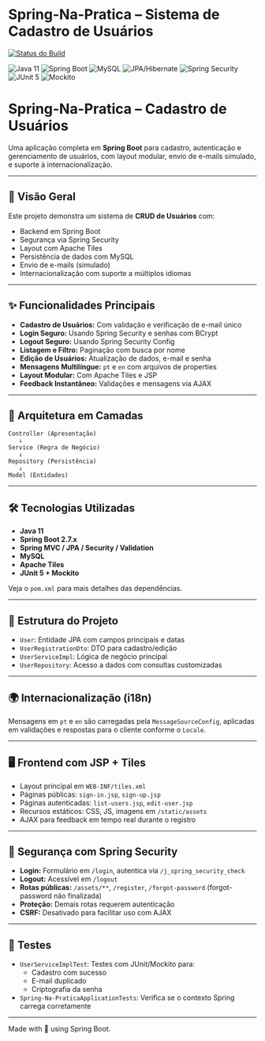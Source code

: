 # Spring-Na-Pratica – Sistema de Cadastro de Usuários

[![Status do Build](https://img.shields.io/badge/build-passing-brightgreen.svg)](https://github.com/)


<p align="left">
  <img src="https://img.shields.io/badge/Java-11-red.svg" alt="Java 11">
  <img src="https://img.shields.io/badge/Spring_Boot-2.7.x-brightgreen.svg" alt="Spring Boot">
  <img src="https://img.shields.io/badge/MySQL-Database-blue.svg" alt="MySQL">
  <img src="https://img.shields.io/badge/JPA-Hibernate-orange.svg" alt="JPA/Hibernate">
  <img src="https://img.shields.io/badge/Spring_Security-secure-green.svg" alt="Spring Security">
  <img src="https://img.shields.io/badge/JUnit-5-lightgrey.svg" alt="JUnit 5">
  <img src="https://img.shields.io/badge/Mockito-testing-blueviolet.svg" alt="Mockito">
</p>

# Spring-Na-Pratica – Cadastro de Usuários



Uma aplicação completa em **Spring Boot** para cadastro, autenticação e gerenciamento de usuários, com layout modular, envio de e-mails simulado, e suporte à internacionalização.

---

## 🚀 Visão Geral

Este projeto demonstra um sistema de **CRUD de Usuários** com:

- Backend em Spring Boot
- Segurança via Spring Security
- Layout com Apache Tiles
- Persistência de dados com MySQL
- Envio de e-mails (simulado)
- Internacionalização com suporte a múltiplos idiomas


---

## ✨ Funcionalidades Principais

- **Cadastro de Usuários:** Com validação e verificação de e-mail único
- **Login Seguro:** Usando Spring Security e senhas com BCrypt
- **Logout Seguro:** Usando Spring Security Config
- **Listagem e Filtro:** Paginação com busca por nome
- **Edição de Usuários:** Atualização de dados, e-mail e senha
- **Mensagens Multilíngue:** `pt` e `en` com arquivos de properties
- **Layout Modular:** Com Apache Tiles e JSP
- **Feedback Instantâneo:** Validações e mensagens via AJAX

---

## 🧠 Arquitetura em Camadas

```
Controller (Apresentação)
   ↓
Service (Regra de Negócio)
   ↓
Repository (Persistência)
   ↓
Model (Entidades)
```

---

## 🛠️ Tecnologias Utilizadas

- **Java 11**
- **Spring Boot 2.7.x**
- **Spring MVC / JPA / Security / Validation**
- **MySQL**
- **Apache Tiles**
- **JUnit 5 + Mockito**

Veja o `pom.xml` para mais detalhes das dependências.

---

## 📁 Estrutura do Projeto

- `User`: Entidade JPA com campos principais e datas
- `UserRegistrationDto`: DTO para cadastro/edição
- `UserServiceImpl`: Lógica de negócio principal
- `UserRepository`: Acesso a dados com consultas customizadas

---

## 🌍 Internacionalização (i18n)

Mensagens em `pt` e `en` são carregadas pela `MessageSourceConfig`, aplicadas em validações e respostas para o cliente conforme o `Locale`.

---

## 🖥️ Frontend com JSP + Tiles

- Layout principal em `WEB-INF/tiles.xml`
- Páginas públicas: `sign-in.jsp`, `sign-up.jsp`
- Páginas autenticadas: `list-users.jsp`, `edit-user.jsp`
- Recursos estáticos: CSS, JS, imagens em `/static/assets`
- AJAX para feedback em tempo real durante o registro

---

## 🔐 Segurança com Spring Security

- **Login:** Formulário em `/login`, autentica via `/j_spring_security_check`
- **Logout:** Acessível em `/logout`
- **Rotas públicas:** `/assets/**`, `/register`, `/forgot-password` (forgot-password não finalizada)
- **Proteção:** Demais rotas requerem autenticação
- **CSRF:** Desativado para facilitar uso com AJAX

---

## 🧪 Testes

- `UserServiceImplTest`: Testes com JUnit/Mockito para:
  - Cadastro com sucesso
  - E-mail duplicado
  - Criptografia da senha
- `Spring-Na-PraticaApplicationTests`: Verifica se o contexto Spring carrega corretamente

---

Made with 💚 using Spring Boot.
